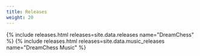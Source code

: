```yaml
---
title: Releases
weight: 20
---
```

{% include releases.html releases=site.data.releases name="DreamChess" %}
{% include releases.html releases=site.data.music_releases name="DreamChess Music" %}
